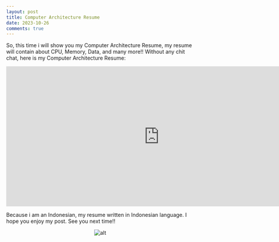 ```yaml
---
layout: post
title: Computer Architecture Resume
date: 2023-10-26
comments: true
---
```

So, this time i will show you my Computer Architecture Resume, my resume will contain about CPU, Memory, Data, and many more!! Without any chit chat, here is my Computer Architecture Resume:

  <div class="post">
    <p><embed src="https://github.com/price220903/price220903.github.io/blob/main/assets/doc/computer%20architecture%20resume/Resume%20Arsikom.pdf" width="820" height="375" type="application/pdf"></p>
  </div>
</div>

Because i am an Indonesian, my resume written in Indonesian language. I hope you enjoy my post. See you next time!!

<span style="display:block;text-align:center">![alt](https://www.gifcen.com/wp-content/uploads/2021/06/meme-gif-16.gif)</span>

